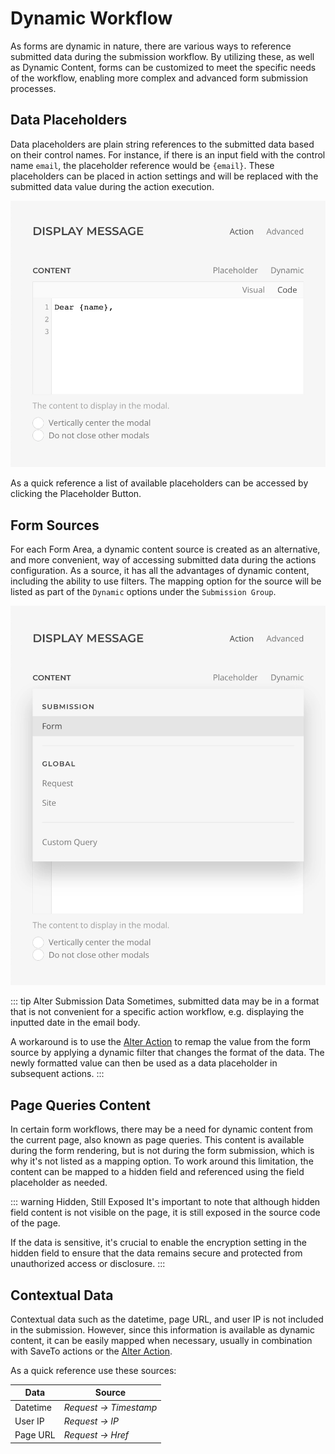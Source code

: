 # Dynamic Workflow

As forms are dynamic in nature, there are various ways to reference submitted data during the submission workflow. By utilizing these, as well as Dynamic Content, forms can be customized to meet the specific needs of the workflow, enabling more complex and advanced form submission processes.

## Data Placeholders

Data placeholders are plain string references to the submitted data based on their control names. For instance, if there is an input field with the control name `email`, the placeholder reference would be `{email}`. These placeholders can be placed in action settings and will be replaced with the submitted data value during the action execution.

![Form Data Placeholders](./assets/form-data-placeholders.webp)

As a quick reference a list of available placeholders can be accessed by clicking the Placeholder Button.

## Form Sources

For each Form Area, a dynamic content source is created as an alternative, and more convenient, way of accessing submitted data during the actions configuration. As a source, it has all the advantages of dynamic content, including the ability to use filters. The mapping option for the source will be listed as part of the `Dynamic` options under the `Submission Group`.

![Form Dynamic Content](./assets/form-dynamic-content.webp)

::: tip Alter Submission Data
Sometimes, submitted data may be in a format that is not convenient for a specific action workflow, e.g. displaying the inputted date in the email body.

A workaround is to use the [Alter Action](./actions#alter-action) to remap the value from the form source by applying a dynamic filter that changes the format of the data. The newly formatted value can then be used as a data placeholder in subsequent actions.
:::

## Page Queries Content

In certain form workflows, there may be a need for dynamic content from the current page, also known as page queries. This content is available during the form rendering, but is not during the form submission, which is why it's not listed as a mapping option. To work around this limitation, the content can be mapped to a hidden field and referenced using the field placeholder as needed.

::: warning Hidden, Still Exposed
It's important to note that although hidden field content is not visible on the page, it is still exposed in the source code of the page.

If the data is sensitive, it's crucial to enable the encryption setting in the hidden field to ensure that the data remains secure and protected from unauthorized access or disclosure.
:::

## Contextual Data

Contextual data such as the datetime, page URL, and user IP is not included in the submission. However, since this information is available as dynamic content, it can be easily mapped when necessary, usually in combination with SaveTo actions or the [Alter Action](./actions#alter).

As a quick reference use these sources:

| Data | Source |
| --- | --- |
| Datetime | *Request -> Timestamp* |
| User IP | *Request -> IP* |
| Page URL | *Request -> Href* |
